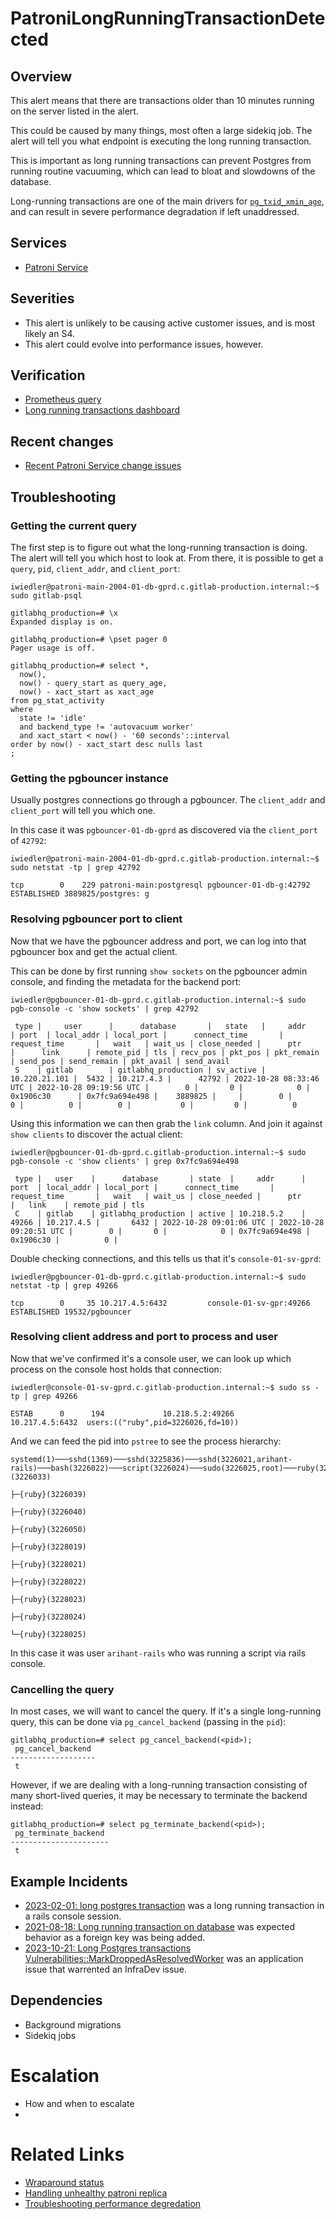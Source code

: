 # PatroniLongRunningTransactionDetected

## Overview

This alert means that there are transactions older than 10 minutes running
on the server listed in the alert.

This could be caused by many things, most often a large sidekiq job.
The alert will tell you what endpoint is executing the long running transaction.

This is important as long running transactions can prevent Postgres from running routine vacuuming, which can lead to bloat and slowdowns of the database.

Long-running transactions are one of the main drivers for [`pg_txid_xmin_age`](pg_xid_xmin_age_alert.md), and can result in severe performance degradation if left unaddressed.

## Services

- [Patroni Service](https://ops.gitlab.net/gitlab-com/runbooks/blob/master/docs/patroni/)

## Severities

- This alert is unlikely to be causing active customer issues, and is most likely an S4.
- This alert could evolve into performance issues, however.

## Verification

- [Prometheus query](https://thanos.gitlab.net/graph?g0.expr=topk+by+%28environment%2C+type%2C+stage%2C+shard%29+%281%2C+max+by+%28environment%2C+type%2C+stage%2C+shard%2C+application%2C+endpoint%2C+fqdn%29+%28pg_stat_activity_marginalia_sampler_max_tx_age_in_seconds%7Bcommand%21%3D%22autovacuum%22%2Ccommand%21~%22%28%3Fi%3AALTER%29%22%2Ccommand%21~%22%28%3Fi%3AANALYZE%29%22%2Ccommand%21~%22%28%3Fi%3ACREATE%29%22%2Ccommand%21~%22%28%3Fi%3ADROP%29%22%2Ccommand%21~%22%28%3Fi%3AREINDEX%29%22%2Ccommand%21~%22%28%3Fi%3AVACUUM%29%22%2Cenv%3D%22gprd%22%2Cshard%3D%22default%22%2Ctier%3D%22db%22%2Ctype%21~%22.%2Aarchive%22%2Ctype%21~%22.%2Adelayed%22%7D%29+%3E+540%29&g0.tab=1)
- [Long running transactions dashboard](https://dashboards.gitlab.net/d/alerts-long_running_transactions/alerts3a-long-running-transactions?from=now-6h%2Fm&to=now-1m%2Fm&var-environment=gprd&orgId=1)

## Recent changes

- [Recent Patroni Service change issues](https://gitlab.com/gitlab-com/gl-infra/production/-/issues/?sort=updated_desc&state=opened&or%5Blabel_name%5D%5B%5D=Service%3A%3APatroniCI&or%5Blabel_name%5D%5B%5D=Service%3A%3APatroni&or%5Blabel_name%5D%5B%5D=Service%3A%3APatroniRegistry&or%5Blabel_name%5D%5B%5D=Service%3A%3APatroniEmbedding&first_page_size=20)

## Troubleshooting

### Getting the current query

The first step is to figure out what the long-running transaction is doing. The alert will tell you which host to look at. From there, it is possible to get a `query`, `pid`, `client_addr`, and `client_port`:

```
iwiedler@patroni-main-2004-01-db-gprd.c.gitlab-production.internal:~$ sudo gitlab-psql

gitlabhq_production=# \x
Expanded display is on.

gitlabhq_production=# \pset pager 0
Pager usage is off.

gitlabhq_production=# select *,
  now(),
  now() - query_start as query_age,
  now() - xact_start as xact_age
from pg_stat_activity
where
  state != 'idle'
  and backend_type != 'autovacuum worker'
  and xact_start < now() - '60 seconds'::interval
order by now() - xact_start desc nulls last
;
```

### Getting the pgbouncer instance

Usually postgres connections go through a pgbouncer. The `client_addr` and `client_port` will tell you which one.

In this case it was `pgbouncer-01-db-gprd` as discovered via the `client_port` of `42792`:

```
iwiedler@patroni-main-2004-01-db-gprd.c.gitlab-production.internal:~$ sudo netstat -tp | grep 42792

tcp        0    229 patroni-main:postgresql pgbouncer-01-db-g:42792 ESTABLISHED 3889825/postgres: g
```

### Resolving pgbouncer port to client

Now that we have the pgbouncer address and port, we can log into that pgbouncer box and get the actual client.

This can be done by first running `show sockets` on the pgbouncer admin console, and finding the metadata for the backend port:

```
iwiedler@pgbouncer-01-db-gprd.c.gitlab-production.internal:~$ sudo pgb-console -c 'show sockets' | grep 42792

 type |     user      |      database       |   state   |     addr      | port  | local_addr | local_port |      connect_time       |      request_time       |   wait   | wait_us | close_needed |      ptr       |      link      | remote_pid | tls | recv_pos | pkt_pos | pkt_remain | send_pos | send_remain | pkt_avail | send_avail
 S    | gitlab        | gitlabhq_production | sv_active | 10.220.21.101 |  5432 | 10.217.4.3 |      42792 | 2022-10-28 08:33:46 UTC | 2022-10-28 09:19:56 UTC |        0 |       0 |            0 | 0x1906c30      | 0x7fc9a694e498 |    3889825 |     |        0 |       0 |          0 |        0 |           0 |         0 |          0
```

Using this information we can then grab the `link` column. And join it against `show clients` to discover the actual client:

```
iwiedler@pgbouncer-01-db-gprd.c.gitlab-production.internal:~$ sudo pgb-console -c 'show clients' | grep 0x7fc9a694e498

 type |   user    |      database       | state  |     addr      | port  | local_addr | local_port |      connect_time       |      request_time       |   wait   | wait_us | close_needed |      ptr       |   link    | remote_pid | tls
 C    | gitlab    | gitlabhq_production | active | 10.218.5.2    | 49266 | 10.217.4.5 |       6432 | 2022-10-28 09:01:06 UTC | 2022-10-28 09:20:51 UTC |        0 |       0 |            0 | 0x7fc9a694e498 | 0x1906c30 |          0 |
```

Double checking connections, and this tells us that it's `console-01-sv-gprd`:

```
iwiedler@pgbouncer-01-db-gprd.c.gitlab-production.internal:~$ sudo netstat -tp | grep 49266

tcp        0     35 10.217.4.5:6432         console-01-sv-gpr:49266 ESTABLISHED 19532/pgbouncer
```

### Resolving client address and port to process and user

Now that we've confirmed it's a console user, we can look up which process on the console host holds that connection:

```
iwiedler@console-01-sv-gprd.c.gitlab-production.internal:~$ sudo ss -tp | grep 49266

ESTAB      0      194             10.218.5.2:49266              10.217.4.5:6432  users:(("ruby",pid=3226026,fd=10))
```

And we can feed the pid into `pstree` to see the process hierarchy:

```
systemd(1)───sshd(1369)───sshd(3225836)───sshd(3226021,arihant-rails)───bash(3226022)───script(3226024)───sudo(3226025,root)───ruby(3226026,git)─┬─{ruby}(3226033)
                                                                                                                                                 ├─{ruby}(3226039)
                                                                                                                                                 ├─{ruby}(3226040)
                                                                                                                                                 ├─{ruby}(3226050)
                                                                                                                                                 ├─{ruby}(3228019)
                                                                                                                                                 ├─{ruby}(3228021)
                                                                                                                                                 ├─{ruby}(3228022)
                                                                                                                                                 ├─{ruby}(3228023)
                                                                                                                                                 ├─{ruby}(3228024)
                                                                                                                                                 └─{ruby}(3228025)
```

In this case it was user `arihant-rails` who was running a script via rails console.

### Cancelling the query

In most cases, we will want to cancel the query. If it's a single long-running query, this can be done via `pg_cancel_backend` (passing in the `pid`):

```
gitlabhq_production=# select pg_cancel_backend(<pid>);
 pg_cancel_backend
-------------------
 t
```

However, if we are dealing with a long-running transaction consisting of many short-lived queries, it may be necessary to terminate the backend instead:

```
gitlabhq_production=# select pg_terminate_backend(<pid>);
 pg_terminate_backend
----------------------
 t
```

## Example Incidents

- [2023-02-01: long postgres transaction](https://gitlab.com/gitlab-com/gl-infra/production/-/issues/8339) was a long running transaction in a rails console session.
- [2021-08-18: Long running transaction on database](https://gitlab.com/gitlab-com/gl-infra/production/-/issues/5379) was expected behavior as a foreign key was being added.
- [2023-10-21: Long Postgres transactions Vulnerabilities::MarkDroppedAsResolvedWorker](https://gitlab.com/gitlab-com/gl-infra/production/-/issues/17011) was an application issue that warrented an InfraDev issue.

## Dependencies

- Background migrations
- Sidekiq jobs

# Escalation

- How and when to escalate
-

# Related Links

- [Wraparound status](../check_wraparound.md)
- [Handling unhealthy patroni replica](../unhealthy_patroni_node_handling.md)
- [Troubleshooting performance degredation](../performance-degradation-troubleshooting.md)
